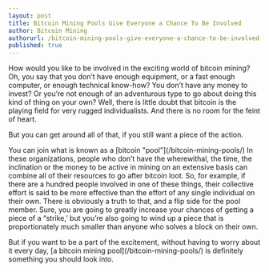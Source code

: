 ```yaml
---
layout: post
title: Bitcoin Mining Pools Give Everyone a Chance To Be Involved
author: Bitcoin Mining
authorurl: /bitcoin-mining-pools-give-everyone-a-chance-to-be-involved-12
published: true
---
```


How would you like to be involved in the exciting world of bitcoin mining? Oh, you say that you don’t have enough equipment, or a fast enough computer, or enough technical know-how? You don’t have any money to invest? Or you’re not enough of an adventurous type to go about doing this kind of thing on your own? Well, there is little doubt that bitcoin is the playing field for very rugged individualists. And there is no room for the feint of heart.
<p>
But you can get around all of that, if you still want a piece of the action.
<p>
You can join what is known as a [bitcoin "pool"](/bitcoin-mining-pools/) In these organizations, people who don’t have the wherewithal, the time, the inclination or the money to be active in mining on an extensive basis can combine all of their resources to go after bitcoin loot. So, for example, if there are a hundred people involved in one of these things, their collective effort is said to be more effective than the effort of any single individual on their own. There is obviously a truth to that, and a flip side for the pool member. Sure, you are going to greatly increase your chances of getting a piece of a “strike,’ but you’re also going to wind up a piece that is proportionately much smaller than anyone who solves a block on their own.
<p>
But if you want to be a part of the excitement, without having to worry about it every day, [a bitcoin mining pool](/bitcoin-mining-pools/) is definitely something you should look into.